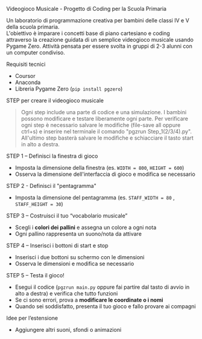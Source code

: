 Videogioco Musicale - Progetto di Coding per la Scuola Primaria

Un laboratorio di programmazione creativa per bambini delle classi IV e V della scuola primaria.  
L'obiettivo è imparare i concetti base di piano cartesiano e coding attraverso la creazione guidata di un semplice videogioco musicale usando Pygame Zero.
Attività pensata per essere svolta in gruppi di 2-3 alunni con un computer condiviso.

Requisiti tecnici

- Coursor 
- Anaconda
- Libreria Pygame Zero (`pip install pgzero`)


STEP per creare il videogioco musicale

> Ogni step include una parte di codice e una simulazione. I bambini possono modificare e testare liberamente ogni parte.
Per verificare ogni step è necessario salvare le modifiche (file-save all oppure ctrl+s) e inserire nel terminale il comando "pgzrun Step_1(2/3/4).py". All'ultimo step basterà salvare le modifiche e schiacciare il tasto start in alto a destra. 

STEP 1 – Definisci la finestra di gioco
- Imposta la dimensione della finestra (es. `WIDTH = 800`, `HEIGHT = 600`)
- Osserva la dimensione dell'interfaccia di gioco e modifica se necessario

STEP 2 - Definisci il "pentagramma" 
- Imposta la dimensione del pentagramma (es. `STAFF_WIDTH = 80` , `STAFF_HEIGHT = 30`)

STEP 3 – Costruisci il tuo “vocabolario musicale”
- Scegli i **colori dei pallini** e assegna un colore a ogni nota
- Ogni pallino rappresenta un suono/nota da attivare


STEP 4 – Inserisci i bottoni di start e stop
- Inserisci i due bottoni su schermo con le dimensioni
- Osserva le dimensioni e modifica se necessario

STEP 5 – Testa il gioco!
- Esegui il codice (`pgzrun main.py` oppure fai partire dal tasto di avvio in alto a destra) e verifica che tutto funzioni
- Se ci sono errori, prova a **modificare le coordinate o i nomi**
- Quando sei soddisfatto, presenta il tuo gioco e fallo provare ai compagni

Idee per l’estensione

- Aggiungere altri suoni, sfondi o animazioni


